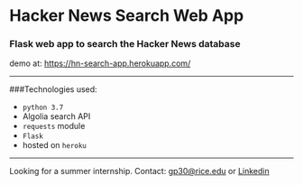# Hacker News Search Web App
### Flask web app to search the Hacker News database
 
demo at: https://hn-search-app.herokuapp.com/

---
###Technologies used:

- `python 3.7`
- Algolia search API
- `requests` module
- `Flask`
- hosted on `heroku`

---
Looking for a summer internship. Contact: [gp30@rice.edu](mailto:gp30@rice.edu) or [Linkedin](https://www.linkedin.com/in/giovannipecchio)
